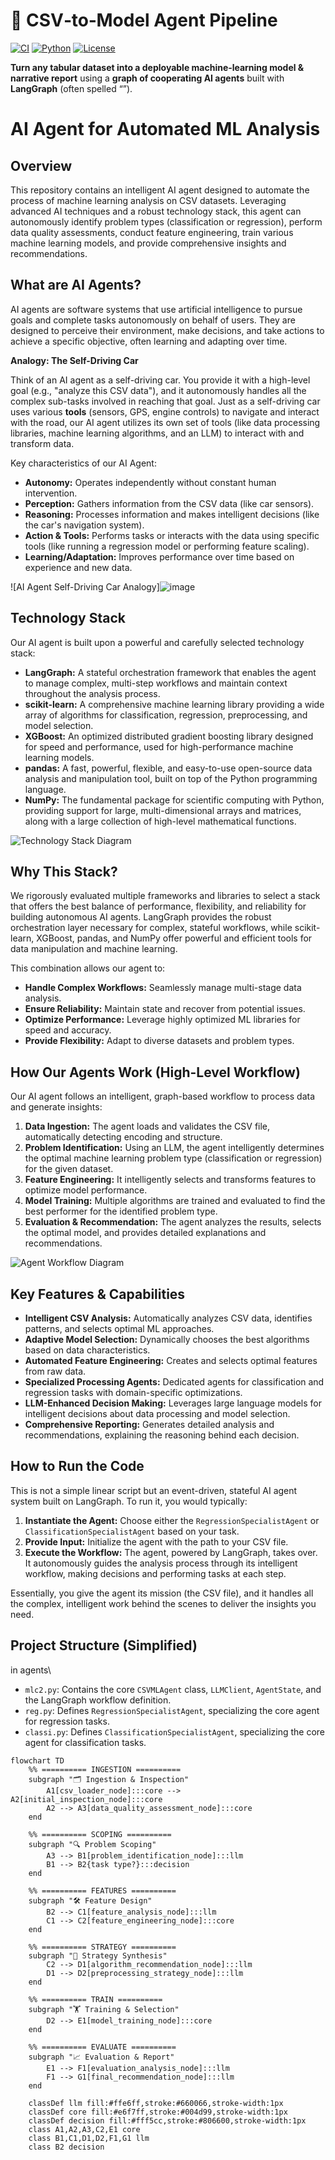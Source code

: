 # 🤖 CSV‑to‑Model Agent Pipeline

[![CI](https://img.shields.io/badge/build-passing-brightgreen)](./.github/workflows/ci.yml)
[![Python](https://img.shields.io/badge/python-3.9%2B-blue)](https://www.python.org/)
[![License](https://img.shields.io/badge/license-MIT-yellow)](#license)

**Turn any tabular dataset into a deployable machine‑learning model & narrative report** using a **graph of cooperating AI agents** built with **LangGraph** (often spelled “”).
# AI Agent for Automated ML Analysis

## Overview

This repository contains an intelligent AI agent designed to automate the process of machine learning analysis on CSV datasets. Leveraging advanced AI techniques and a robust technology stack, this agent can autonomously identify problem types (classification or regression), perform data quality assessments, conduct feature engineering, train various machine learning models, and provide comprehensive insights and recommendations.

## What are AI Agents?

AI agents are software systems that use artificial intelligence to pursue goals and complete tasks autonomously on behalf of users. They are designed to perceive their environment, make decisions, and take actions to achieve a specific objective, often learning and adapting over time.

**Analogy: The Self-Driving Car**

Think of an AI agent as a self-driving car. You provide it with a high-level goal (e.g., "analyze this CSV data"), and it autonomously handles all the complex sub-tasks involved in reaching that goal. Just as a self-driving car uses various **tools** (sensors, GPS, engine controls) to navigate and interact with the road, our AI agent utilizes its own set of tools (like data processing libraries, machine learning algorithms, and an LLM) to interact with and transform data.

Key characteristics of our AI Agent:

*   **Autonomy:** Operates independently without constant human intervention.
*   **Perception:** Gathers information from the CSV data (like car sensors).
*   **Reasoning:** Processes information and makes intelligent decisions (like the car's navigation system).
*   **Action & Tools:** Performs tasks or interacts with the data using specific tools (like running a regression model or performing feature scaling).
*   **Learning/Adaptation:** Improves performance over time based on experience and new data.

![AI Agent Self-Driving Car Analogy]![image](https://github.com/user-attachments/assets/29cb0d51-a6a9-454a-9c72-914ae2418ef7)


## Technology Stack

Our AI agent is built upon a powerful and carefully selected technology stack:

*   **LangGraph:** A stateful orchestration framework that enables the agent to manage complex, multi-step workflows and maintain context throughout the analysis process.
*   **scikit-learn:** A comprehensive machine learning library providing a wide array of algorithms for classification, regression, preprocessing, and model selection.
*   **XGBoost:** An optimized distributed gradient boosting library designed for speed and performance, used for high-performance machine learning models.
*   **pandas:** A fast, powerful, flexible, and easy-to-use open-source data analysis and manipulation tool, built on top of the Python programming language.
*   **NumPy:** The fundamental package for scientific computing with Python, providing support for large, multi-dimensional arrays and matrices, along with a large collection of high-level mathematical functions.

![Technology Stack Diagram](https://private-us-east-1.manuscdn.com/sessionFile/aVsJ2QldvpeWL4PnBpqrlq/sandbox/EtKpSUUoYKN1OyygGDeLlv-images_1751605844015_na1fn_L2hvbWUvdWJ1bnR1L2xFVFhvdFl5QXpWQg.png?Policy=eyJTdGF0ZW1lbnQiOlt7IlJlc291cmNlIjoiaHR0cHM6Ly9wcml2YXRlLXVzLWVhc3QtMS5tYW51c2Nkbi5jb20vc2Vzc2lvbkZpbGUvYVZzSjJRbGR2cGVXTDRQbkJwcXJscS9zYW5kYm94L0V0S3BTVVVvWUtOMU95eWdHRGVMbHYtaW1hZ2VzXzE3NTE2MDU4NDQwMTVfbmExZm5fTDJodmJXVXZkV0oxYm5SMUwyeEZWRmh2ZEZsNVFYcFdRZy5wbmciLCJDb25kaXRpb24iOnsiRGF0ZUxlc3NUaGFuIjp7IkFXUzpFcG9jaFRpbWUiOjE3OTg3NjE2MDB9fX1dfQ__&Key-Pair-Id=K2HSFNDJXOU9YS&Signature=G68BhuvB~-2oidIpoJyEBIRViVi9nCg~K5JG1w26ANzg7MLg-7G1aU8rv66Shrwzkay9a4GNC0U~esSOSVi44Aj0jcDBLMTQbCKpOg5wT5Pbl7Zi4Ls4jianTbfjcuHbmQR-Lp-pgFXmBGgrBerClXDLLZ1d6AWAuJqUaR1KXgsSrIpw5FLhc36gjbUU~AGdeRW6A72jqc6sr0tKuc2UzHViSFzv45J8aNg7lNhSM4KfBl6oXLDwy03hPXF3yDXXBSRrMXd8RBj98LHT5CNm3eMvEMSVSFd8gYyzRGG9XLwOa6U-A4Ynn6MwXN9V6eOdzmbR4~1qbqx-c3F7BJc0cw__)

## Why This Stack?

We rigorously evaluated multiple frameworks and libraries to select a stack that offers the best balance of performance, flexibility, and reliability for building autonomous AI agents. LangGraph provides the robust orchestration layer necessary for complex, stateful workflows, while scikit-learn, XGBoost, pandas, and NumPy offer powerful and efficient tools for data manipulation and machine learning.

This combination allows our agent to:

*   **Handle Complex Workflows:** Seamlessly manage multi-stage data analysis.
*   **Ensure Reliability:** Maintain state and recover from potential issues.
*   **Optimize Performance:** Leverage highly optimized ML libraries for speed and accuracy.
*   **Provide Flexibility:** Adapt to diverse datasets and problem types.

## How Our Agents Work (High-Level Workflow)

Our AI agent follows an intelligent, graph-based workflow to process data and generate insights:

1.  **Data Ingestion:** The agent loads and validates the CSV file, automatically detecting encoding and structure.
2.  **Problem Identification:** Using an LLM, the agent intelligently determines the optimal machine learning problem type (classification or regression) for the given dataset.
3.  **Feature Engineering:** It intelligently selects and transforms features to optimize model performance.
4.  **Model Training:** Multiple algorithms are trained and evaluated to find the best performer for the identified problem type.
5.  **Evaluation & Recommendation:** The agent analyzes the results, selects the optimal model, and provides detailed explanations and recommendations.

![Agent Workflow Diagram](https://private-us-east-1.manuscdn.com/sessionFile/aVsJ2QldvpeWL4PnBpqrlq/sandbox/EtKpSUUoYKN1OyygGDeLlv-images_1751605844016_na1fn_L2hvbWUvdWJ1bnR1L1VKQVhrWGFQM2tqRg.png?Policy=eyJTdGF0ZW1lbnQiOlt7IlJlc291cmNlIjoiaHR0cHM6Ly9wcml2YXRlLXVzLWVhc3QtMS5tYW51c2Nkbi5jb20vc2Vzc2lvbkZpbGUvYVZzSjJRbGR2cGVXTDRQbkJwcXJscS9zYW5kYm94L0V0S3BTVVVvWUtOMU95eWdHRGVMbHYtaW1hZ2VzXzE3NTE2MDU4NDQwMTZfbmExZm5fTDJodmJXVXZkV0oxYm5SMUwxVktRVmhyV0dGUU0ydHFSZy5wbmciLCJDb25kaXRpb24iOnsiRGF0ZUxlc3NUaGFuIjp7IkFXUzpFcG9jaFRpbWUiOjE3OTg3NjE2MDB9fX1dfQ__&Key-Pair-Id=K2HSFNDJXOU9YS&Signature=aBokGaOmXz6GuOVvCjvOX7EJYhVrCgbJUrnU6VQ9LT~-bF2U9owkvaPi-Y5Diri0vewlOM4qAjRSUTo5w1G1DgbUogfzInihYu84YaVDI5mTjlY6mJxnUgpHudaN2bQm6zzSO1YyEOeZaK9Fa4yIAXI4WvkH2dJR3eN6ADFGTwVeSK2f8NSOkwbXnoJVfZ7Wk157duVwVeG0NV9Dhd9COQC8skFFlpZe5VmfdYNYTbkedfKDoItsXXhsnZUHnUL-nMD9ROsPSnXRZkiP87X-wvF5RCAYFEaMOATAotthyep0486pyGgEqW4JTNt5fDvNKYcUdKlL1JFr6bX6wXWiUg__)

## Key Features & Capabilities

*   **Intelligent CSV Analysis:** Automatically analyzes CSV data, identifies patterns, and selects optimal ML approaches.
*   **Adaptive Model Selection:** Dynamically chooses the best algorithms based on data characteristics.
*   **Automated Feature Engineering:** Creates and selects optimal features from raw data.
*   **Specialized Processing Agents:** Dedicated agents for classification and regression tasks with domain-specific optimizations.
*   **LLM-Enhanced Decision Making:** Leverages large language models for intelligent decisions about data processing and model selection.
*   **Comprehensive Reporting:** Generates detailed analysis and recommendations, explaining the reasoning behind each decision.

## How to Run the Code

This is not a simple linear script but an event-driven, stateful AI agent system built on LangGraph. To run it, you would typically:

1.  **Instantiate the Agent:** Choose either the `RegressionSpecialistAgent` or `ClassificationSpecialistAgent` based on your task.
2.  **Provide Input:** Initialize the agent with the path to your CSV file.
3.  **Execute the Workflow:** The agent, powered by LangGraph, takes over. It autonomously guides the analysis process through its intelligent workflow, making decisions and performing tasks at each step.

Essentially, you give the agent its mission (the CSV file), and it handles all the complex, intelligent work behind the scenes to deliver the insights you need.

## Project Structure (Simplified)
in agents\

*   `mlc2.py`: Contains the core `CSVMLAgent` class, `LLMClient`, `AgentState`, and the LangGraph workflow definition.
*   `reg.py`: Defines `RegressionSpecialistAgent`, specializing the core agent for regression tasks.
*   `classi.py`: Defines `ClassificationSpecialistAgent`, specializing the core agent for classification tasks.


```mermaid
flowchart TD
    %% ========== INGESTION ==========
    subgraph "🗂 Ingestion & Inspection"
        A1[csv_loader_node]:::core --> A2[initial_inspection_node]:::core
        A2 --> A3[data_quality_assessment_node]:::core
    end

    %% ========== SCOPING ==========
    subgraph "🔍 Problem Scoping"
        A3 --> B1[problem_identification_node]:::llm
        B1 --> B2{task type?}:::decision
    end

    %% ========== FEATURES ==========
    subgraph "🛠 Feature Design"
        B2 --> C1[feature_analysis_node]:::llm
        C1 --> C2[feature_engineering_node]:::core
    end

    %% ========== STRATEGY ==========
    subgraph "🧠 Strategy Synthesis"
        C2 --> D1[algorithm_recommendation_node]:::llm
        D1 --> D2[preprocessing_strategy_node]:::llm
    end

    %% ========== TRAIN ==========
    subgraph "🏋️ Training & Selection"
        D2 --> E1[model_training_node]:::core
    end

    %% ========== EVALUATE ==========
    subgraph "📈 Evaluation & Report"
        E1 --> F1[evaluation_analysis_node]:::llm
        F1 --> G1[final_recommendation_node]:::llm
    end

    classDef llm fill:#ffe6ff,stroke:#660066,stroke-width:1px
    classDef core fill:#e6f7ff,stroke:#004d99,stroke-width:1px
    classDef decision fill:#fff5cc,stroke:#806600,stroke-width:1px
    class A1,A2,A3,C2,E1 core
    class B1,C1,D1,D2,F1,G1 llm
    class B2 decision
